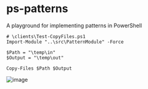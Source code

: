# ps-patterns

A playground for implementing patterns in PowerShell


```pwsh
# \clients\Test-CopyFiles.ps1
Import-Module "..\src\PatternModule" -Force

$Path = "\temp\in"
$Output = "\temp\out"

Copy-Files $Path $Output
```

![image](https://user-images.githubusercontent.com/720792/230800542-6c479d32-5afc-4d45-b195-b727173c59cf.png)
